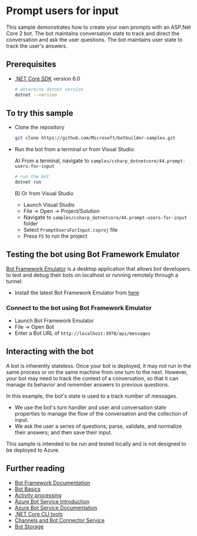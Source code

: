 ﻿# Prompt users for input

This sample demonstrates how to create your own prompts with an ASP.Net Core 2 bot.
The bot maintains conversation state to track and direct the conversation and ask the user questions.
The bot maintains user state to track the user's answers.

## Prerequisites

- [.NET Core SDK](https://dotnet.microsoft.com/download) version 6.0

  ```bash
  # determine dotnet version
  dotnet --version
  ```

## To try this sample

- Clone the repository

    ```bash
    git clone https://github.com/Microsoft/botbuilder-samples.git
    ```

- Run the bot from a terminal or from Visual Studio:

  A) From a terminal, navigate to `samples/csharp_dotnetcore/44.prompt-users-for-input`

  ```bash
  # run the bot
  dotnet run
  ```

  B) Or from Visual Studio

  - Launch Visual Studio
  - File -> Open -> Project/Solution
  - Navigate to `samples/csharp_dotnetcore/44.prompt-users-for-input` folder
  - Select `PromptUsersForInput.csproj` file
  - Press `F5` to run the project

## Testing the bot using Bot Framework Emulator

[Bot Framework Emulator](https://github.com/microsoft/botframework-emulator) is a desktop application that allows bot developers to test and debug their bots on localhost or running remotely through a tunnel.

- Install the latest Bot Framework Emulator from [here](https://github.com/Microsoft/BotFramework-Emulator/releases)

### Connect to the bot using Bot Framework Emulator

- Launch Bot Framework Emulator
- File -> Open Bot
- Enter a Bot URL of `http://localhost:3978/api/messages`

## Interacting with the bot

A bot is inherently stateless. Once your bot is deployed, it may not run in the same process or on the same machine from one turn to the next.
However, your bot may need to track the context of a conversation, so that it can manage its behavior and remember answers to previous questions.

In this example, the bot's state is used to a track number of messages.

- We use the bot's turn handler and user and conversation state properties to manage the flow of the conversation and the collection of input.
- We ask the user a series of questions; parse, validate, and normalize their answers; and then save their input.

This sample is intended to be run and tested locally and is not designed to be deployed to Azure.

## Further reading

- [Bot Framework Documentation](https://docs.botframework.com)
- [Bot Basics](https://docs.microsoft.com/azure/bot-service/bot-builder-basics?view=azure-bot-service-4.0)
- [Activity processing](https://docs.microsoft.com/en-us/azure/bot-service/bot-builder-concept-activity-processing?view=azure-bot-service-4.0)
- [Azure Bot Service Introduction](https://docs.microsoft.com/azure/bot-service/bot-service-overview-introduction?view=azure-bot-service-4.0)
- [Azure Bot Service Documentation](https://docs.microsoft.com/azure/bot-service/?view=azure-bot-service-4.0)
- [.NET Core CLI tools](https://docs.microsoft.com/en-us/dotnet/core/tools/?tabs=netcore2x)
- [Channels and Bot Connector Service](https://docs.microsoft.com/en-us/azure/bot-service/bot-concepts?view=azure-bot-service-4.0)
- [Bot Storage](https://docs.microsoft.com/azure/bot-service/dotnet/bot-builder-dotnet-state?view=azure-bot-service-3.0&viewFallbackFrom=azure-bot-service-4.0)
